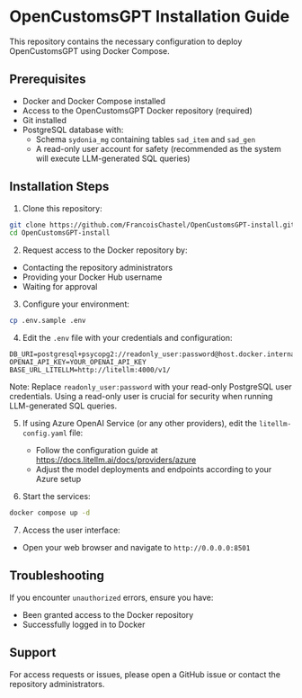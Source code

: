 # OpenCustomsGPT Installation Guide

This repository contains the necessary configuration to deploy OpenCustomsGPT using Docker Compose.

## Prerequisites

- Docker and Docker Compose installed
- Access to the OpenCustomsGPT Docker repository (required)
- Git installed
- PostgreSQL database with:
  - Schema `sydonia_mg` containing tables `sad_item` and `sad_gen`
  - A read-only user account for safety (recommended as the system will execute LLM-generated SQL queries)

## Installation Steps

1. Clone this repository:

```bash
git clone https://github.com/FrancoisChastel/OpenCustomsGPT-install.git
cd OpenCustomsGPT-install
```

2. Request access to the Docker repository by:

- Contacting the repository administrators
- Providing your Docker Hub username
- Waiting for approval

3. Configure your environment:
  
```bash
cp .env.sample .env
```

4. Edit the `.env` file with your credentials and configuration:

```env
DB_URI=postgresql+psycopg2://readonly_user:password@host.docker.internal:5432/imf_sydonia
OPENAI_API_KEY=YOUR_OPENAI_API_KEY
BASE_URL_LITELLM=http://litellm:4000/v1/
```

Note: Replace `readonly_user:password` with your read-only PostgreSQL user credentials. Using a read-only user is crucial for security when running LLM-generated SQL queries.

5. If using Azure OpenAI Service (or any other providers), edit the `litellm-config.yaml` file:
   - Follow the configuration guide at <https://docs.litellm.ai/docs/providers/azure>
   - Adjust the model deployments and endpoints according to your Azure setup

6. Start the services:

```bash
docker compose up -d
```

7. Access the user interface:

- Open your web browser and navigate to `http://0.0.0.0:8501`

## Troubleshooting

If you encounter `unauthorized` errors, ensure you have:

- Been granted access to the Docker repository
- Successfully logged in to Docker

## Support

For access requests or issues, please open a GitHub issue or contact the repository administrators.
